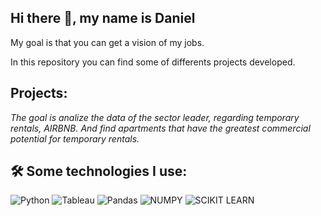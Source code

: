 ## Hi there 👋, my name is Daniel

<p>
My goal is that you can get a vision of my jobs.
</p>
<p>
In this repository you can find some of differents projects developed.
</p>

## Projects:
_The goal is analize the data of the sector leader, regarding temporary rentals, AIRBNB. And find apartments that have the greatest commercial potential for temporary rentals._



## 🛠 Some technologies I use:
![Python](https://img.shields.io/badge/python-3670A0?style=for-the-badge&logo=python&logoColor=ffdd54)
![Tableau](https://img.shields.io/badge/Tableau-E97627?style=for-the-badge&logo=Tableau&logoColor=white)
![Pandas](https://img.shields.io/badge/Pandas-2C2D72?style=for-the-badge&logo=pandas&logoColor=white)
![NUMPY](https://img.shields.io/badge/Numpy-777BB4?style=for-the-badge&logo=numpy&logoColor=white)
![SCIKIT LEARN](https://img.shields.io/badge/scikit_learn-F7931E?style=for-the-badge&logo=scikit-learn&logoColor=white)
